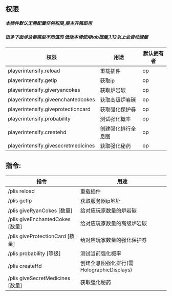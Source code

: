 ## 权限
##### 本插件默认无需配置任何权限,服主开箱即用
##### 很多下面涉及都类型不知道的 低版本请使用tab提醒,1.12以上会自动提醒
|  权限 | 用途  | 默认拥有者 |
| ------------ | ------------ | ------------ |
| playerintensify.reload  | 重载插件  | op |
| playerintensify.getip  | 获取ip  | op |
| playerintensify.giveryancokes  | 获取炉岩碳  | op |
| playerintensify.giveenchantedcokes  | 获取高级炉岩碳  | op |
| playerintensify.giveprotectioncard  | 获取强化保护券  | op |
| playerintensify.probability  | 测试强化概率  | op |
| playerintensify.createhd  | 创建强化排行全息图  | op |
| playerintensify.givesecretmedicines| 获取强化秘药|op|

## 指令:
|  指令 | 用途  |
| ------------ | ------------ |
|/plis reload                      |      重载插件|
|/plis getIp                         |    获取服务器ip地址|
|/plis giveRyanCokes [数量]         |     给对应玩家数量的炉岩碳|
|/plis giveEnchantedCokes [数量]  |       给对应玩家数量的高级炉岩碳|
|/plis giveProtectionCard [数量]   |      给对应玩家数量的强化保护券|
|/plis probability  [等级]           |    测试当前强化概率|
|/plis createHd                      |    创建全息图强化排行(需HolographicDisplays)|
|/plis giveSecretMedicines [数量]   |      获取强化秘药|